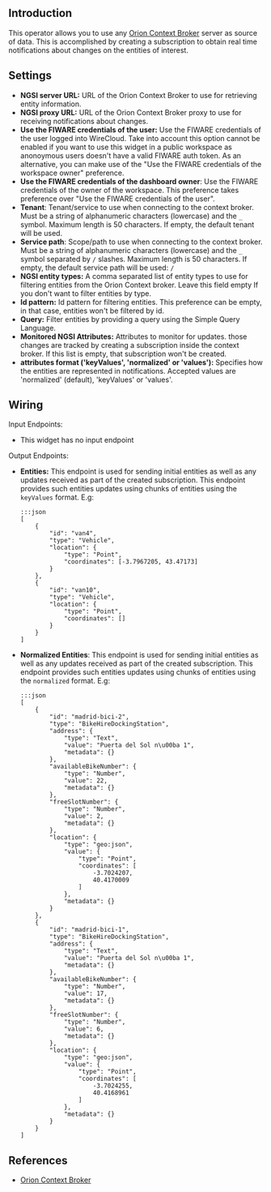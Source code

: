 Introduction
------------

This operator allows you to use any [Orion Context Broker][orion] server as
source of data. This is accomplished by creating a subscription to obtain real
time notifications about changes on the entities of interest.

Settings
--------

- **NGSI server URL:** URL of the Orion Context Broker to use for retrieving
  entity information.
- **NGSI proxy URL:** URL of the Orion Context Broker proxy to use for receiving
  notifications about changes.
- **Use the FIWARE credentials of the user:** Use the FIWARE credentials of the
  user logged into WireCloud. Take into account this option cannot be enabled if
  you want to use this widget in a public workspace as anonoymous users doesn't
  have a valid FIWARE auth token. As an alternative, you can make use of the
  "Use the FIWARE credentials of the workspace owner" preference.
- **Use the FIWARE credentials of the dashboard owner**: Use the FIWARE
  credentials of the owner of the workspace. This preference takes preference
  over "Use the FIWARE credentials of the user".
- **Tenant**: Tenant/service to use when connecting to the context
  broker. Must be a string of alphanumeric characters (lowercase) and the `_`
  symbol. Maximum length is 50 characters. If empty, the default tenant will be
  used.
- **Service path**: Scope/path to use when connecting to the context broker. Must
  be a string of alphanumeric characters (lowercase) and the `_` symbol
  separated by `/` slashes. Maximum length is 50 characters. If empty, the
  default service path will be used: `/`
- **NGSI entity types:** A comma separated list of entity types to use for
  filtering entities from the Orion Context broker. Leave this field empty If
  you don't want to filter entities by type.
- **Id pattern:** Id pattern for filtering entities. This preference can be
  empty, in that case, entities won't be filtered by id.
- **Query:** Filter entities by providing a query using the Simple Query
  Language.
- **Monitored NGSI Attributes:** Attributes to monitor for updates. those
  changes are tracked by creating a subscription inside the context broker. If
  this list is empty, that subscription won't be created.
- **attributes format ('keyValues', 'normalized' or 'values'):** Specifies how
  the entities are represented in notifications. Accepted values are 'normalized'
  (default), 'keyValues' or 'values'.


Wiring
------

Input Endpoints:

* This widget has no input endpoint

Output Endpoints:

-   **Entities:** This endpoint is used for sending initial entities as well as
    any updates received as part of the created subscription. This endpoint
    provides such entities updates using chunks of entities using the
    `keyValues` format. E.g:

        :::json
        [
            {
                "id": "van4",
                "type": "Vehicle",
                "location": {
                    "type": "Point",
                    "coordinates": [-3.7967205, 43.47173]
                }
            },
            {
                "id": "van10",
                "type": "Vehicle",
                "location": {
                    "type": "Point",
                    "coordinates": []
                }
            }
        ]

-   **Normalized Entities**: This endpoint is used for sending initial entities
    as well as any updates received as part of the created subscription. This
    endpoint provides such entities updates using chunks of entities using the
    `normalized` format. E.g:

        :::json
        [
            {
                "id": "madrid-bici-2",
                "type": "BikeHireDockingStation",
                "address": {
                    "type": "Text",
                    "value": "Puerta del Sol n\u00ba 1",
                    "metadata": {}
                },
                "availableBikeNumber": {
                    "type": "Number",
                    "value": 22,
                    "metadata": {}
                },
                "freeSlotNumber": {
                    "type": "Number",
                    "value": 2,
                    "metadata": {}
                },
                "location": {
                    "type": "geo:json",
                    "value": {
                        "type": "Point",
                        "coordinates": [
                            -3.7024207,
                            40.4170009
                        ]
                    },
                    "metadata": {}
                }
            },
            {
                "id": "madrid-bici-1",
                "type": "BikeHireDockingStation",
                "address": {
                    "type": "Text",
                    "value": "Puerta del Sol n\u00ba 1",
                    "metadata": {}
                },
                "availableBikeNumber": {
                    "type": "Number",
                    "value": 17,
                    "metadata": {}
                },
                "freeSlotNumber": {
                    "type": "Number",
                    "value": 6,
                    "metadata": {}
                },
                "location": {
                    "type": "geo:json",
                    "value": {
                        "type": "Point",
                        "coordinates": [
                            -3.7024255,
                            40.4168961
                        ]
                    },
                    "metadata": {}
                }
            }
        ]


References
----------

* [Orion Context Broker][orion]

[orion]: https://fiware-orion.readthedocs.io/en/master/ "Orion Context Broker info"
